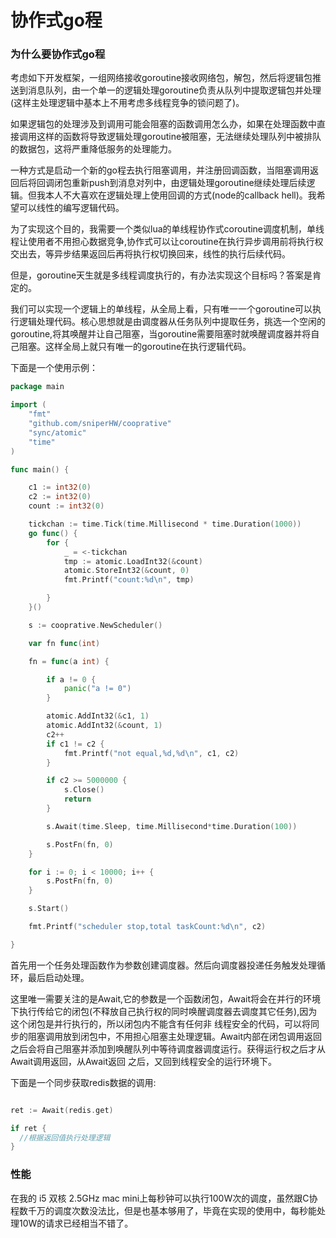 # 协作式go程

### 为什么要协作式go程

考虑如下开发框架，一组网络接收goroutine接收网络包，解包，然后将逻辑包推送到消息队列，由一个单一的逻辑处理goroutine负责从队列中提取逻辑包并处理(这样主处理逻辑中基本上不用考虑多线程竞争的锁问题了)。

如果逻辑包的处理涉及到调用可能会阻塞的函数调用怎么办，如果在处理函数中直接调用这样的函数将导致逻辑处理goroutine被阻塞，无法继续处理队列中被排队的数据包，这将严重降低服务的处理能力。

一种方式是启动一个新的go程去执行阻塞调用，并注册回调函数，当阻塞调用返回后将回调闭包重新push到消息对列中，由逻辑处理goroutine继续处理后续逻辑。但我本人不大喜欢在逻辑处理上使用回调的方式(node的callback hell)。我希望可以线性的编写逻辑代码。

为了实现这个目的，我需要一个类似lua的单线程协作式coroutine调度机制，单线程让使用者不用担心数据竞争,协作式可以让coroutine在执行异步调用前将执行权交出去，等异步结果返回后再将执行权切换回来，线性的执行后续代码。

但是，goroutine天生就是多线程调度执行的，有办法实现这个目标吗？答案是肯定的。

我们可以实现一个逻辑上的单线程，从全局上看，只有唯一一个goroutine可以执行逻辑处理代码。核心思想就是由调度器从任务队列中提取任务，挑选一个空闲的goroutine,将其唤醒并让自己阻塞，当goroutine需要阻塞时就唤醒调度器并将自己阻塞。这样全局上就只有唯一的goroutine在执行逻辑代码。



下面是一个使用示例：

~~~go
package main

import (
	"fmt"
	"github.com/sniperHW/cooprative"
	"sync/atomic"
	"time"
)

func main() {

	c1 := int32(0)
	c2 := int32(0)
	count := int32(0)

	tickchan := time.Tick(time.Millisecond * time.Duration(1000))
	go func() {
		for {
			_ = <-tickchan
			tmp := atomic.LoadInt32(&count)
			atomic.StoreInt32(&count, 0)
			fmt.Printf("count:%d\n", tmp)

		}
	}()

	s := cooprative.NewScheduler()

	var fn func(int)

	fn = func(a int) {

		if a != 0 {
			panic("a != 0")
		}

		atomic.AddInt32(&c1, 1)
		atomic.AddInt32(&count, 1)
		c2++
		if c1 != c2 {
			fmt.Printf("not equal,%d,%d\n", c1, c2)
		}

		if c2 >= 5000000 {
			s.Close()
			return
		}

		s.Await(time.Sleep, time.Millisecond*time.Duration(100))

		s.PostFn(fn, 0)
	}

	for i := 0; i < 10000; i++ {
		s.PostFn(fn, 0)
	}

	s.Start()

	fmt.Printf("scheduler stop,total taskCount:%d\n", c2)

}
~~~



首先用一个任务处理函数作为参数创建调度器。然后向调度器投递任务触发处理循环，最后启动处理。

这里唯一需要关注的是Await,它的参数是一个函数闭包，Await将会在并行的环境下执行传给它的闭包(不释放自己执行权的同时唤醒调度器去调度其它任务),因为这个闭包是并行执行的，所以闭包内不能含有任何非
线程安全的代码，可以将同步的阻塞调用放到闭包中，不用担心阻塞主处理逻辑。Await内部在闭包调用返回之后会将自己阻塞并添加到唤醒队列中等待调度器调度运行。获得运行权之后才从Await调用返回，从Await返回
之后，又回到线程安全的运行环境下。

下面是一个同步获取redis数据的调用:

~~~go

ret := Await(redis.get)

if ret {
  //根据返回值执行处理逻辑
}
~~~



### 性能

在我的 i5 双核 2.5GHz mac mini上每秒钟可以执行100W次的调度，虽然跟C协程数千万的调度次数没法比，但是也基本够用了，毕竟在实现的使用中，每秒能处理10W的请求已经相当不错了。








